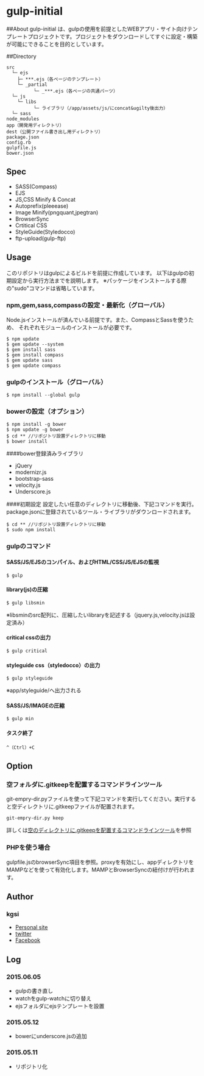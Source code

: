# gulp-initial

##About
gulp-initial は、gulpの使用を前提としたWEBアプリ・サイト向けテンプレートプロジェクトです。プロジェクトをダウンロードしてすぐに設定・構築が可能にできることを目的としています。

##Directory

    src
      └─ ejs
        ├─ ***.ejs（各ページのテンプレート）
        └─ _partial
              └─ _***.ejs（各ページの共通パーツ）
      └─ js
        └─ libs
              └─ ライブラリ（/app/assets/js/にconcat&ugilty後出力）
      └─ sass
    node_modules
    app（開発用ディレクトリ）
    dest（公開ファイル書き出し用ディレクトリ）
    package.json
    config.rb
    gulpfile.js
    bower.json

## Spec

 * SASS(Compass)
 * EJS
 * JS,CSS Minify & Concat
 * Autoprefix(pleeease)
 * Image Minify(pngquant,jpegtran)
 * BrowserSync
 * Crtitical CSS
 * StyleGuide(Styledocco)
 * ftp-upload(gulp-ftp)

## Usage
このリポジトリはgulpによるビルドを前提に作成しています。
以下はgulpの初期設定から実行方法までを説明します。
※パッケージをインストールする際の"sudo"コマンドは省略しています。

### npm,gem,sass,compassの設定・最新化（グローバル）
Node.jsインストールが済んでいる前提です。また、CompassとSassを使うため、
それぞれモジュールのインストールが必要です。

    $ npm update
    $ gem update --system 
    $ gem install sass
    $ gem install compass
    $ gem update sass
    $ gem update compass

### gulpのインストール（グローバル）

    $ npm install --global gulp

### bowerの設定（オプション）

    $ npm install -g bower
    $ npm update -g bower
    $ cd ** //リポジトリ設置ディレクトリに移動
    $ bower install

####bower登録済みライブラリ
 * jQuery
 * modernizr.js
 * bootstrap-sass
 * velocity.js
 * Underscore.js

####初期設定
設定したい任意のディレクトリに移動後、下記コマンドを実行。package.jsonに登録されているツール・ライブラリがダウンロードされます。

    $ cd ** //リポジトリ設置ディレクトリに移動
    $ sudo npm install

### gulpのコマンド

#### SASS/JS/EJSのコンパイル、およびHTML/CSS/JS/EJSの監視

    $ gulp

#### library(js)の圧縮

    $ gulp libsmin

※libsminのsrc配列に、圧縮したいlibraryを記述する（jquery.js,velocity.jsは設定済み）

#### critical cssの出力

    $ gulp critical

#### styleguide css（styledocco）の出力

    $ gulp styleguide

※app/styleguide/へ出力される

#### SASS/JS/IMAGEの圧縮

    $ gulp min

#### タスク終了

    ^（Ctrl）+C

## Option

### 空フォルダに.gitkeepを配置するコマンドラインツール
git-empry-dir.pyファイルを使って下記コマンドを実行してください。実行すると空ディレクトリに.gitkeepファイルが配置されます。

    git-empry-dir.py keep

詳しくは[空のディレクトリに.gitkeepを配置するコマンドラインツール](http://qiita.com/suin/items/2814e91ed9c29c0f9287)を参照

### PHPを使う場合
gulpfile.jsのbrowserSync項目を参照。proxyを有効にし、appディレクトリをMAMPなどを使って有効化します。MAMPとBrowserSyncの紐付けが行われます。

## Author

### kgsi

* [Personal site](http://aircolor.org)
* [twitter](https://twitter.com/kgsi)
* [Facebook](https://www.facebook.com/shinichi.kogiso)

## Log

### 2015.06.05

* gulpの書き直し
* watchをgulp-watchに切り替え
* ejsフォルダにejsテンプレートを設置

### 2015.05.12

* bowerにunderscore.jsの追加

### 2015.05.11

* リポジトリ化
